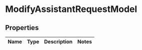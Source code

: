 
# ModifyAssistantRequestModel

## Properties
| Name | Type | Description | Notes |
| ------------ | ------------- | ------------- | ------------- |



